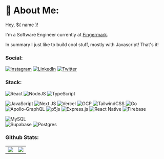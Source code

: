 # 💫 About Me:
Hey, ${ name }!  

I'm a Software Engineer currently at [Fingermark](https://www.fingermark.tech/). 

In summary I just like to build cool stuff, mostly with Javascript! That's it!  

### **Social**:  

[![Instagram](https://img.shields.io/badge/Instagram-%23E4405F.svg?logo=Instagram&logoColor=white)](https://instagram.com/enzo_triches) [![LinkedIn](https://img.shields.io/badge/LinkedIn-%230077B5.svg?logo=linkedin&logoColor=white)](https://linkedin.com/in/https://www.linkedin.com/in/enzo-trich%C3%AAs-88923014b/) [![Twitter](https://img.shields.io/badge/Twitter-%231DA1F2.svg?logo=Twitter&logoColor=white)](https://twitter.com/trichesenzo) 

### **Stack**:  

![React](https://img.shields.io/badge/react-%2320232a.svg?style=for-the-badge&logo=react&logoColor=%2361DAFB) 
![NodeJS](https://img.shields.io/badge/node.js-6DA55F?style=for-the-badge&logo=node.js&logoColor=white) 
![TypeScript](https://img.shields.io/badge/typescript-%23007ACC.svg?style=for-the-badge&logo=typescript&logoColor=white) 


![JavaScript](https://img.shields.io/badge/javascript-%23323330.svg?style=for-the-badge&logo=javascript&logoColor=%23F7DF1E) 
![Next JS](https://img.shields.io/badge/Next-black?style=for-the-badge&logo=next.js&logoColor=white) 
![Vercel](https://img.shields.io/badge/vercel-%23000000.svg?style=for-the-badge&logo=vercel&logoColor=white) 
![GCP](https://img.shields.io/badge/Google%20Cloud-%234285F4.svg?style=for-the-badge&logo=google-cloud&logoColor=white)
![TailwindCSS](https://img.shields.io/badge/tailwindcss-%2338B2AC.svg?style=for-the-badge&logo=tailwind-css&logoColor=white) 
![Go](https://img.shields.io/badge/go-%2300ADD8.svg?style=for-the-badge&logo=go&logoColor=white)  
![Apollo-GraphQL](https://img.shields.io/badge/-ApolloGraphQL-311C87?style=for-the-badge&logo=apollo-graphql) 
![p5js](https://img.shields.io/badge/p5.js-ED225D?style=for-the-badge&logo=p5.js&logoColor=FFFFFF) 
![Express.js](https://img.shields.io/badge/express.js-%23404d59.svg?style=for-the-badge&logo=express&logoColor=%2361DAFB) 
![React Native](https://img.shields.io/badge/react_native-%2320232a.svg?style=for-the-badge&logo=react&logoColor=%2361DAFB) 
![Firebase](https://img.shields.io/badge/firebase-%23039BE5.svg?style=for-the-badge&logo=firebase)  

![MySQL](https://img.shields.io/badge/mysql-%2300f.svg?style=for-the-badge&logo=mysql&logoColor=white) 	
![Supabase](https://img.shields.io/badge/Supabase-3ECF8E?style=for-the-badge&logo=supabase&logoColor=white) 
![Postgres](https://img.shields.io/badge/postgres-%23316192.svg?style=for-the-badge&logo=postgresql&logoColor=white)  


### **Github Stats**:  

|               |               |
| ------------- | ------------- |
| ![](https://github-readme-streak-stats.herokuapp.com/?user=enzotriches&theme=tokyonight&hide_border=false)<br/>  | ![](https://github-readme-stats.vercel.app/api/top-langs/?username=enzotriches&theme=tokyonight&hide_border=false&include_all_commits=false&count_private=true&layout=compact) |






